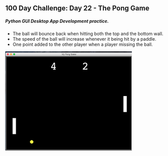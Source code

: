 ## 100 Day Challenge: Day 22 - The Pong Game
##### Python GUI Desktop App Development practice.
- The ball will bounce back when hitting both the top and the bottom wall.
- The speed of the ball will increase whenever it being hit by a paddle.
- One point added to the other player when a player missing the ball.
<img src="pong.png" width="400">
